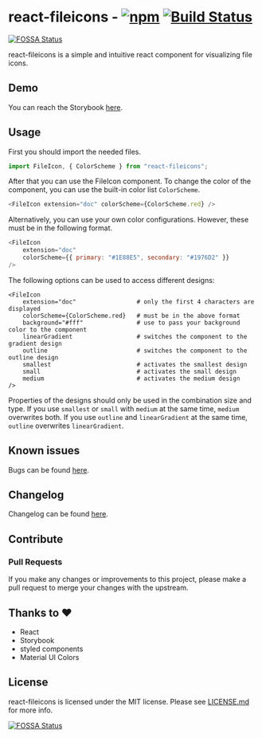 # react-fileicons - [![npm](https://img.shields.io/npm/v/react-fileicons.svg?color=%2345bf17&style=popout)](https://www.npmjs.com/package/react-fileicons) [![Build Status](https://travis-ci.com/tomxpcvx/react-fileicons.svg?branch=master)](https://travis-ci.com/tomxpcvx/react-fileicons)
[![FOSSA Status](https://app.fossa.io/api/projects/git%2Bgithub.com%2Ftomxpcvx%2Freact-fileicons.svg?type=shield)](https://app.fossa.io/projects/git%2Bgithub.com%2Ftomxpcvx%2Freact-fileicons?ref=badge_shield)

react-fileicons is a simple and intuitive react component for visualizing file icons.

## Demo

You can reach the Storybook [here](https://tomxpcvx.wtf/react-fileicons/).

## Usage

First you should import the needed files.

```javascript
import FileIcon, { ColorScheme } from "react-fileicons";
```

After that you can use the FileIcon component.
To change the color of the component, you can use the built-in color list `ColorScheme`.

```javascript
<FileIcon extension="doc" colorScheme={ColorScheme.red} />
```

Alternatively, you can use your own color configurations. However, these must be in the following format.

```javascript
<FileIcon
	extension="doc"
	colorScheme={{ primary: "#1E88E5", secondary: "#1976D2" }}
/>
```

The following options can be used to access different designs:

```text
<FileIcon
    extension="doc"                 # only the first 4 characters are displayed
    colorScheme={ColorScheme.red}   # must be in the above format
    background="#fff"               # use to pass your background color to the component
    linearGradient                  # switches the component to the gradient design
    outline                         # switches the component to the outline design
    smallest                        # activates the smallest design
    small                           # activates the small design
    medium                          # activates the medium design
/>
```

Properties of the designs should only be used in the combination size and type.
If you use `smallest` or `small` with `medium` at the same time, `medium` overwrites both.
If you use `outline` and `linearGradient` at the same time, `outline` overwrites `linearGradient`.

## Known issues

Bugs can be found [here](https://github.com/tomxpcvx/react-fileicons/labels/bug).

## Changelog

Changelog can be found [here](https://github.com/tomxpcvx/react-fileicons/wiki/Changelog).

## Contribute

### Pull Requests

If you make any changes or improvements to this project, please make a pull request to merge your changes with the upstream.

## Thanks to ❤

-   React
-   Storybook
-   styled components
-   Material UI Colors

## License

react-fileicons is licensed under the MIT license. Please see [LICENSE.md](https://github.com/tomxpcvx/react-fileicons/blob/master/LICENSE.md) for more info.


[![FOSSA Status](https://app.fossa.io/api/projects/git%2Bgithub.com%2Ftomxpcvx%2Freact-fileicons.svg?type=large)](https://app.fossa.io/projects/git%2Bgithub.com%2Ftomxpcvx%2Freact-fileicons?ref=badge_large)